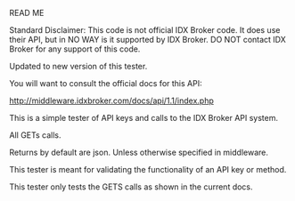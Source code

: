 READ ME

Standard Disclaimer: This code is not official IDX Broker code. It does use their API, but in NO WAY is it supported by IDX Broker. DO NOT contact IDX Broker for any support of this code.


Updated to new version of this tester.

You will want to consult the official docs for this API:

http://middleware.idxbroker.com/docs/api/1.1/index.php

This is a simple tester of API keys and calls to the IDX Broker API system.

All GETs calls.

Returns by default are json. Unless otherwise specified in middleware.

This tester is meant for validating the functionality of an API key or method.

This tester only tests the GETS calls as shown in the current docs.




